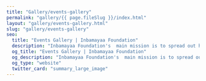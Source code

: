 ```yaml
---
title: "Gallery/events-gallery"
permalink: "gallery/{{ page.fileSlug }}/index.html"
layout: "gallery/events-gallery.html"
slug: "gallery/events-gallery"
seo:
  title: "Events Gallery | Inbamayaa Foundation"
  description: "Inbamayaa Foundation's  main mission is to spread out happiness to everyone, especially the underprivileged students and the poor people."
  og_title: "Events Gallery | Inbamayaa Foundation"
  og_description: "Inbamayaa Foundation's  main mission is to spread out happiness to everyone, especially the underprivileged students and the poor people."
  og_type: "website"
  twitter_card: "summary_large_image"
---
```

